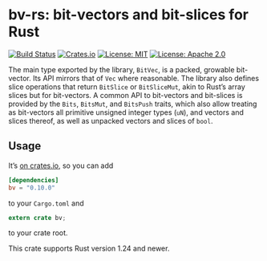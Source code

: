 # bv-rs: bit-vectors and bit-slices for Rust

[![Build Status](https://travis-ci.org/tov/bv-rs.svg?branch=master)](https://travis-ci.org/tov/bv-rs)
[![Crates.io](https://img.shields.io/crates/v/bv.svg?maxAge=2592000)](https://crates.io/crates/bv)
[![License: MIT](https://img.shields.io/badge/license-MIT-blue.svg)](LICENSE-MIT)
[![License: Apache 2.0](https://img.shields.io/badge/license-Apache_2.0-blue.svg)](LICENSE-APACHE)

The main type exported by the library, `BitVec`, is a packed, growable
bit-vector. Its API mirrors that of `Vec` where reasonable. The library
also defines slice operations that return `BitSlice` or `BitSliceMut`,
akin to Rust’s array slices but for bit-vectors. A common API to
bit-vectors and bit-slices is provided by the `Bits`, `BitsMut`, and
`BitsPush` traits, which also allow treating as bit-vectors all primitive 
unsigned integer types (`uN`), and vectors and slices thereof, as well
as unpacked vectors and slices of `bool`.

## Usage

It’s [on crates.io](https://crates.io/crates/bv), so you can add

```toml
[dependencies]
bv = "0.10.0"
```

to your `Cargo.toml` and

```rust
extern crate bv;
```

to your crate root.

This crate supports Rust version 1.24 and newer.
